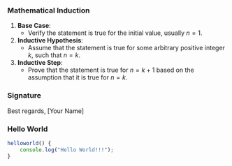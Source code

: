 ### Mathematical Induction
1. **Base Case**:
	- Verify the statement is true for the initial value, usually $n = 1$.
2. **Inductive Hypothesis**:
	- Assume that the statement is true for some arbitrary positive integer $k,$ such that $n = k$.
3. **Inductive Step**:
	- Prove that the statement is true for $n = k + 1$ based on the assumption that it is true for $n = k$.

### Signature
Best regards,
[Your Name]

### Hello World
```js
helloworld() {
	console.log("Hello World!!!");
}
```